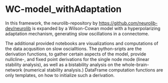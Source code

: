 # WC-model_withAdaptation
In this framework, the neurolib-repository by https://github.com/neurolib-dev/neurolib is expanded by a Wilson-Cowan model with a hyperpolarizing adaptation mechanism, generating slow oscillations in a connectome.

The additional provided notebooks are visualizations and computations of the data acqusition on slow oscialltions. The python-sripts are the derivation functions, to gather certain aspects of the model, provide nullcline-, and fixed point derivations for the single node mode (linear stability analysis), as well as a bistability analysis on the whole-brain-network (numerical stability analysis.) DataFrame computation functions are only templates, on how to initialize such a derivation.
